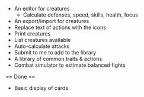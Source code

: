 * An editor for creatures
  - Calculate defenses, speed, skills, health, focus
* An export/import for creatures
* Replace text of actions with the icons
* Print creatures
* List creatures available
* Auto-calculate attacks
* Submit to me to add to the library
* A library of common traits & actions
* Combat simulator to estimate balanced fights

== Done ==
* Basic display of cards